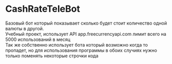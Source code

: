 # CashRateTeleBot  
Базовый бот который показывает сколько будет стоит количество одной валюты в другой.  
Учебный проект, использует API app.freecurrencyapi.com лимит всего на 5000 использований в месяц  
Так же собственно использует бота который возможно когда то пропадет, но для использования программы в обоих случиях нужно только поменять некоторые строчки кода  
